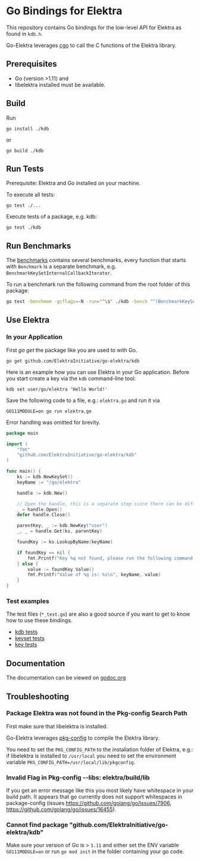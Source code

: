 # Go Bindings for Elektra

This repository contains Go bindings for the low-level API
for Elektra as found in `kdb.h`.

Go-Elektra leverages [cgo](https://golang.org/cmd/cgo/) to call the C functions
of the Elektra library.

## Prerequisites

* Go (version >1.11) and
* libelektra installed must be available.

## Build

Run

`go install ./kdb`

or

`go build ./kdb`

## Run Tests

Prerequisite: Elektra and Go installed on your machine.

To execute all tests:

`go test ./...`

Execute tests of a package, e.g. kdb:

`go test ./kdb`

## Run Benchmarks

The [benchmarks](./kdb/benchmark_test.go) contains several benchmarks, every function that starts with `Benchmark` is a separate benchmark, e.g. `BenchmarkKeySetInternalCallbackIterator`.

To run a benchmark run the following command from the root folder of this package:

```sh
go test -benchmem -gcflags=-N -run="^\$" ./kdb -bench "^(BenchmarkKeySetSliceRangeIterator)\$"
```

## Use Elektra

### In your Application

First _go get_ the package like you are used to with Go.

`go get github.com/ElektraInitiative/go-elektra/kdb`

Here is an example how you can use Elektra in your Go application. 
Before you start create a key via the `kdb` command-line tool:

`kdb set user/go/elektra 'Hello World!'`

Save the following code to a file, e.g.: `elektra.go` and run it via

`GO111MODULE=on go run elektra.go`

Error handling was omitted for brevity.

```go
package main

import (
	"fmt"
	"github.com/ElektraInitiative/go-elektra/kdb"
)

func main() {
	ks := kdb.NewKeySet()
	keyName := "/go/elektra"

	handle := kdb.New()

	// Open the handle, this is a separate step since there can be different implementations of the KDB interface.
	_ = handle.Open()
	defer handle.Close()

	parentKey, _ := kdb.NewKey("user")
	_, _ = handle.Get(ks, parentKey)

	foundKey := ks.LookupByName(keyName)

	if foundKey == nil {
		fmt.Printf("Key %q not found, please run the following command to create it:\nkdb set user/go/elektra 'Hello World!'\n", keyName)
	} else {
		value := foundKey.Value()
		fmt.Printf("Value of %q is: %s\n", keyName, value)
	}
}
```

### Test examples

The test files (`*_test.go`) are also a good source if you want to get to know how to use these bindings.

* [kdb tests](./kdb/kdb_test.go)
* [keyset tests](./kdb/keyset_test.go)
* [key tests](./kdb/key_test.go)

## Documentation

The documentation can be viewed on [godoc.org](https://godoc.org/github.com/ElektraInitiative/go-elektra/kdb)

## Troubleshooting

### Package Elektra was not found in the Pkg-config Search Path

First make sure that libelektra is installed.

Go-Elektra leverages [pkg-config](https://www.freedesktop.org/wiki/Software/pkg-config/)
to compile the Elektra library.

You need to set the `PKG_CONFIG_PATH` to the installation folder of Elektra, e.g.:
if libelektra is installed to `/usr/local` you need to set the environment variable
`PKG_CONFIG_PATH=/usr/local/lib/pkgconfig`. 

### Invalid Flag in Pkg-config --libs: elektra/build/lib

If you get an error message like this you most likely have whitespace in your build path.
It appears that go currently does not support whitespaces in package-config
(issues https://github.com/golang/go/issues/7906, https://github.com/golang/go/issues/16455).

### Cannot find package "github.com/ElektraInitiative/go-elektra/kdb" 

Make sure your version of Go is > `1.11` and either set the ENV variable `GO111MODULE=on` or run `go mod init`
in the folder containing your go code.
